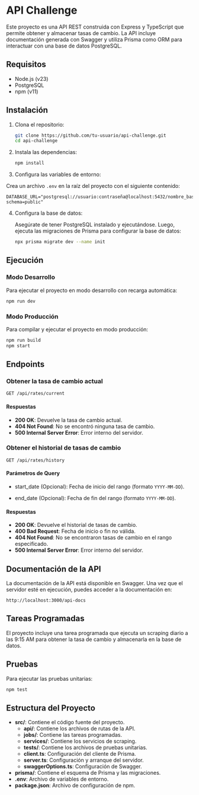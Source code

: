 # API Challenge

Este proyecto es una API REST construida con Express y TypeScript que permite obtener y almacenar tasas de cambio. La API incluye documentación generada con Swagger y utiliza Prisma como ORM para interactuar con una base de datos PostgreSQL.

## Requisitos

- Node.js (v23)
- PostgreSQL
- npm (v11)

## Instalación

1. Clona el repositorio:

   ```bash
   git clone https://github.com/tu-usuario/api-challenge.git
   cd api-challenge
   ```

2. Instala las dependencias:

   ```bash
   npm install
   ```

3. Configura las variables de entorno:

  Crea un archivo `.env` en la raíz del proyecto con el siguiente contenido:

   ```properties
   DATABASE_URL="postgresql://usuario:contraseña@localhost:5432/nombre_base_datos?schema=public"
   ```

4. Configura la base de datos:

   Asegúrate de tener PostgreSQL instalado y ejecutándose. Luego, ejecuta las migraciones de Prisma para configurar la base de datos:

   ```bash
   npx prisma migrate dev --name init
   ```

## Ejecución

### Modo Desarrollo

Para ejecutar el proyecto en modo desarrollo con recarga automática:

```bash
npm run dev
```

### Modo Producción

Para compilar y ejecutar el proyecto en modo producción:

```bash
npm run build
npm start
```

## Endpoints

### Obtener la tasa de cambio actual

```http
GET /api/rates/current
```

#### Respuestas

- **200 OK**: Devuelve la tasa de cambio actual.
- **404 Not Found**: No se encontró ninguna tasa de cambio.
- **500 Internal Server Error**: Error interno del servidor.

### Obtener el historial de tasas de cambio

```http
GET /api/rates/history
```

#### Parámetros de Query

- start_date (Opcional): Fecha de inicio del rango (formato `YYYY-MM-DD`).

- end_date (Opcional): Fecha de fin del rango (formato `YYYY-MM-DD`).

#### Respuestas

- **200 OK**: Devuelve el historial de tasas de cambio.
- **400 Bad Request**: Fecha de inicio o fin no válida.
- **404 Not Found**: No se encontraron tasas de cambio en el rango especificado.
- **500 Internal Server Error**: Error interno del servidor.

## Documentación de la API

La documentación de la API está disponible en Swagger. Una vez que el servidor esté en ejecución, puedes acceder a la documentación en:

```
http://localhost:3000/api-docs
```

## Tareas Programadas

El proyecto incluye una tarea programada que ejecuta un scraping diario a las 9:15 AM para obtener la tasa de cambio y almacenarla en la base de datos.

## Pruebas

Para ejecutar las pruebas unitarias:

```bash
npm test
```

## Estructura del Proyecto

- **src/**: Contiene el código fuente del proyecto.
  - **api/**: Contiene los archivos de rutas de la API.
  - **jobs/**: Contiene las tareas programadas.
  - **services/**: Contiene los servicios de scraping.
  - **tests/**: Contiene los archivos de pruebas unitarias.
  - **client.ts**: Configuración del cliente de Prisma.
  - **server.ts**: Configuración y arranque del servidor.
  - **swaggerOptions.ts**: Configuración de Swagger.
- **prisma/**: Contiene el esquema de Prisma y las migraciones.
- **.env**: Archivo de variables de entorno.
- **package.json**: Archivo de configuración de npm.
